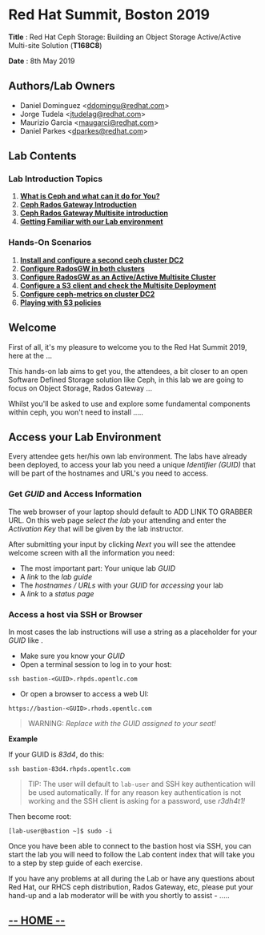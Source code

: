 # Red Hat Summit, Boston 2019

**Title** : Red Hat Ceph Storage: Building an Object Storage Active/Active Multi-site Solution (**T168C8**)

**Date**  : 8th May 2019

## **Authors/Lab Owners**
* Daniel Dominguez <<ddomingu@redhat.com>>
* Jorge Tudela <<jtudelag@redhat.com>>
* Maurizio Garcia <<maugarci@redhat.com>>
* Daniel Parkes <<dparkes@redhat.com>>

## **Lab Contents**

### **Lab Introduction Topics**

1. [**What is Ceph and what can it do for You?**](/labIntro1/01-Lab-WhatIsCeph.md)
2. [**Ceph Rados Gateway Introduction**](/labIntro2/02-Lab_RGW_Introduction.md)
3. [**Ceph Rados Gateway Multisite introduction**](/labIntro3/03-Lab_RGW_MultiSite_Introduction.md)
4. [**Getting Familiar with our Lab environment**](/labIntro4/04-DC1_ceph_cluster.md)

### **Hands-On Scenarios**

1. [**Install and configure a second ceph cluster DC2**](/scenario1/01-DC2_ceph_cluster_installation.md)
2. [**Configure RadosGW in both clusters**](/scenario2/02-RadosGW_configuration.md)
3. [**Configure RadosGW as an Active/Active Multisite Cluster**](/scenario3/03-RadosGW_Multisite_Configuration.md)
4. [**Configure a S3 client and check the Multisite Deployment**](/scenario4/04-Configure_S3_client.md)
5. [**Configure ceph-metrics on cluster DC2**](/scenario5/05-DC2_cephmetrics_configuration.md)
6. [**Playing with S3 policies**](/scenario6/06-S3_policies.md)


## **Welcome**

First of all, it's my pleasure to welcome you to the Red Hat Summit 2019, here at the ...

This hands-on lab aims to get you, the attendees, a bit closer to an open Software Defined Storage solution like Ceph, in this lab we are going to focus on Object Storage, Rados Gateway ...

Whilst you'll be asked to use and explore some fundamental components within ceph, you won't need to install .....


## **Access your Lab Environment**

Every attendee gets her/his own lab environment. The labs have already been deployed, to access your lab you need a unique *Identifier (GUID)* that will be part of the hostnames and URL's you need to access.

### **Get *GUID* and Access Information**

The web browser of your laptop should default to ADD LINK TO GRABBER URL. On this web page *select the lab* your attending and enter the *Activation Key* that will be given by the lab instructor.

After submitting your input by clicking *Next* you will see the attendee welcome screen with all the information you need:

* The most important part: Your unique lab *GUID*
* A *link* to the *lab guide*
* The *hostnames / URLs* with your *GUID* for *accessing* your lab
* A *link* to a *status page*

### **Access a host via SSH or Browser**

In most cases the lab instructions will use a string as a placeholder for your *GUID* like *<GUID>*.

* Make sure you know your *GUID*
* Open a terminal session to log in to your host:

```
ssh bastion-<GUID>.rhpds.opentlc.com
```

* Or open a browser to access a web UI:

```
https://bastion-<GUID>.rhods.opentlc.com
```

>WARNING: *Replace <GUID> with the GUID assigned to your seat!*

**Example**

If your GUID is *83d4*, do this:
```
ssh bastion-83d4.rhpds.opentlc.com
```

>TIP: The user will default to `lab-user` and SSH key authentication will be used automatically. If for any reason key authentication is not working and the SSH client is asking for a password, use *r3dh4t1!*

Then become root:
```
[lab-user@bastion ~]$ sudo -i
```

Once you have been able to connect to the bastion host via SSH, you can start the lab you will need to follow the Lab content index that will take you to a step by step guide of each exercise.

If you have any problems at all during the Lab or have any questions about Red Hat, our RHCS ceph distribution, Rados Gateway, etc, please put your hand-up and a lab moderator will be with you shortly to assist - .....

## [**-- HOME --**](https://redhatsummitlabs.gitlab.io/red-hat-ceph-storage-building-an-object-storage-active-active-multisite-solution/#/)

